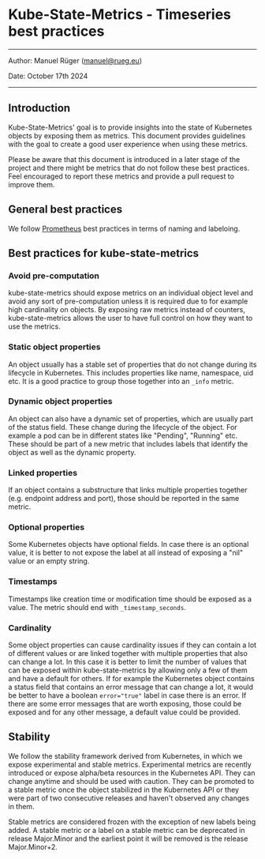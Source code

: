 # Kube-State-Metrics - Timeseries best practices

---

Author: Manuel Rüger (<manuel@rueg.eu>)

Date: October 17th 2024

---

## Introduction

Kube-State-Metrics' goal is to provide insights into the state of Kubernetes objects by exposing them as metrics.
This document provides guidelines with the goal to create a good user experience when using these metrics.

Please be aware that this document is introduced in a later stage of the project and there might be metrics that do not follow these best practices.
Feel encouraged to report these metrics and provide a pull request to improve them.

## General best practices

We follow [Prometheus](https://prometheus.io/docs/practices/naming/) best practices in terms of naming and labeloing.

## Best practices for kube-state-metrics

### Avoid pre-computation

kube-state-metrics should expose metrics on an individual object level and avoid any sort of pre-computation unless it is required due to for example high cardinality on objects.
By exposing raw metrics instead of counters, kube-state-metrics allows the user to have full control on how they want to use the metrics.

### Static object properties

An object usually has a stable set of properties that do not change during its lifecycle in Kubernetes.
This includes properties like name, namespace, uid etc.
It is a good practice to group those together into an `_info` metric.

### Dynamic object properties

An object can also have a dynamic set of properties, which are usually part of the status field.
These change during the lifecycle of the object.
For example a pod can be in different states like "Pending", "Running" etc.
These should be part of a new metric that includes labels that identify the object as well as the dynamic property.

### Linked properties

If an object contains a substructure that links multiple properties together (e.g. endpoint address and port), those should be reported in the same metric.

### Optional properties

Some Kubernetes objects have optional fields. In case there is an optional value, it is better to not expose the label at all instead of exposing a "nil" value or an empty string.

### Timestamps

Timestamps like creation time or modification time should be exposed as a value. The metric should end with `_timestamp_seconds`.

### Cardinality

Some object properties can cause cardinality issues if they can contain a lot of different values or are linked together with multiple properties that also can change a lot.
In this case it is better to limit the number of values that can be exposed within kube-state-metrics by allowing only a few of them and have a default for others.
If for example the Kubernetes object contains a status field that contains an error message that can change a lot, it would be better to have a boolean `error="true"` label in case there is an error.
If there are some error messages that are worth exposing, those could be exposed and for any other message, a default value could be provided.

## Stability

We follow the stability framework derived from Kubernetes, in which we expose experimental and stable metrics.
Experimental metrics are recently introduced or expose alpha/beta resources in the Kubernetes API.
They can change anytime and should be used with caution.
They can be promoted to a stable metric once the object stabilized in the Kubernetes API or they were part of two consecutive releases and haven't observed any changes in them.

Stable metrics are considered frozen with the exception of new labels being added.
A stable metric or a label on a stable metric can be deprecated in release Major.Minor and the earliest point it will be removed is the release Major.Minor+2.
